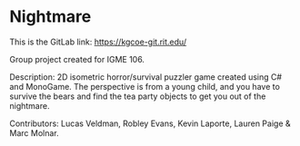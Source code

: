 # Nightmare

This is the GitLab link:
https://kgcoe-git.rit.edu/

Group project created for IGME 106.

Description: 2D isometric horror/survival puzzler game created using C# and MonoGame. The perspective is from a young child, and you have to survive the bears and find the tea party objects to get you out of the nightmare.

Contributors: Lucas Veldman, Robley Evans, Kevin Laporte, Lauren Paige & Marc Molnar.